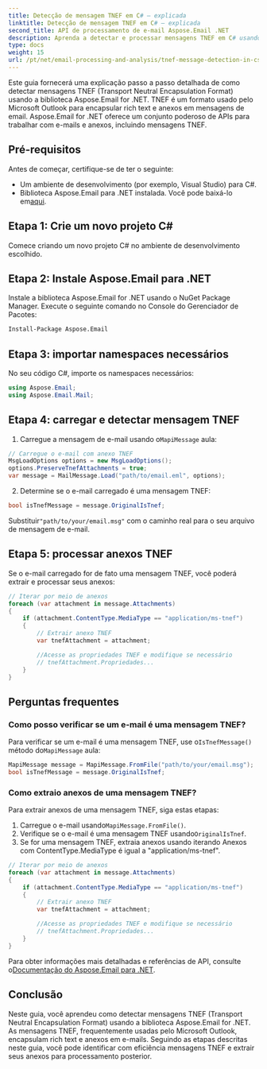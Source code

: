 ```yaml
---
title: Detecção de mensagem TNEF em C# – explicada
linktitle: Detecção de mensagem TNEF em C# – explicada
second_title: API de processamento de e-mail Aspose.Email .NET
description: Aprenda a detectar e processar mensagens TNEF em C# usando Aspose.Email for .NET. Melhore o tratamento de e-mail com rich text e anexos.
type: docs
weight: 15
url: /pt/net/email-processing-and-analysis/tnef-message-detection-in-csharp-explained/
---
```


Este guia fornecerá uma explicação passo a passo detalhada de como detectar mensagens TNEF (Transport Neutral Encapsulation Format) usando a biblioteca Aspose.Email for .NET. TNEF é um formato usado pelo Microsoft Outlook para encapsular rich text e anexos em mensagens de email. Aspose.Email for .NET oferece um conjunto poderoso de APIs para trabalhar com e-mails e anexos, incluindo mensagens TNEF.

## Pré-requisitos

Antes de começar, certifique-se de ter o seguinte:

- Um ambiente de desenvolvimento (por exemplo, Visual Studio) para C#.
-  Biblioteca Aspose.Email para .NET instalada. Você pode baixá-lo em[aqui](https://releases.aspose.com/email/net).

## Etapa 1: Crie um novo projeto C#

Comece criando um novo projeto C# no ambiente de desenvolvimento escolhido.

## Etapa 2: Instale Aspose.Email para .NET

Instale a biblioteca Aspose.Email for .NET usando o NuGet Package Manager. Execute o seguinte comando no Console do Gerenciador de Pacotes:

```bash
Install-Package Aspose.Email
```

## Etapa 3: importar namespaces necessários

No seu código C#, importe os namespaces necessários:

```csharp
using Aspose.Email;
using Aspose.Email.Mail;
```

## Etapa 4: carregar e detectar mensagem TNEF

1.  Carregue a mensagem de e-mail usando o`MapiMessage` aula:

```csharp
// Carregue o e-mail com anexo TNEF
MsgLoadOptions options = new MsgLoadOptions();
options.PreserveTnefAttachments = true;
var message = MailMessage.Load("path/to/email.eml", options);
```

2. Determine se o e-mail carregado é uma mensagem TNEF:

```csharp
bool isTnefMessage = message.OriginalIsTnef;
```

 Substituir`"path/to/your/email.msg"` com o caminho real para o seu arquivo de mensagem de e-mail.

## Etapa 5: processar anexos TNEF

Se o e-mail carregado for de fato uma mensagem TNEF, você poderá extrair e processar seus anexos:

```csharp
// Iterar por meio de anexos
foreach (var attachment in message.Attachments)
{
    if (attachment.ContentType.MediaType == "application/ms-tnef")
    {
        // Extrair anexo TNEF
        var tnefAttachment = attachment;

        //Acesse as propriedades TNEF e modifique se necessário
        // tnefAttachment.Propriedades...
    }
}
```

## Perguntas frequentes

### Como posso verificar se um e-mail é uma mensagem TNEF?

 Para verificar se um e-mail é uma mensagem TNEF, use o`IsTnefMessage()` método do`MapiMessage` aula:

```csharp
MapiMessage message = MapiMessage.FromFile("path/to/your/email.msg");
bool isTnefMessage = message.OriginalIsTnef;
```

### Como extraio anexos de uma mensagem TNEF?

Para extrair anexos de uma mensagem TNEF, siga estas etapas:

1.  Carregue o e-mail usando`MapiMessage.FromFile()`.
2.  Verifique se o e-mail é uma mensagem TNEF usando`OriginalIsTnef`.
3. Se for uma mensagem TNEF, extraia anexos usando iterando Anexos com ContentType.MediaType é igual a "application/ms-tnef".

```csharp
// Iterar por meio de anexos
foreach (var attachment in message.Attachments)
{
    if (attachment.ContentType.MediaType == "application/ms-tnef")
    {
        // Extrair anexo TNEF
        var tnefAttachment = attachment;

        //Acesse as propriedades TNEF e modifique se necessário
        // tnefAttachment.Propriedades...
    }
}
```

 Para obter informações mais detalhadas e referências de API, consulte o[Documentação do Aspose.Email para .NET](https://reference.aspose.com/email/net/).

## Conclusão

Neste guia, você aprendeu como detectar mensagens TNEF (Transport Neutral Encapsulation Format) usando a biblioteca Aspose.Email for .NET. As mensagens TNEF, frequentemente usadas pelo Microsoft Outlook, encapsulam rich text e anexos em e-mails. Seguindo as etapas descritas neste guia, você pode identificar com eficiência mensagens TNEF e extrair seus anexos para processamento posterior.


